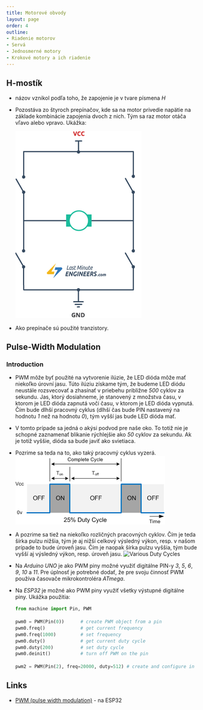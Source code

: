 ```yaml
---
title: Motorové obvody
layout: page
order: 4
outline:
- Riadenie motorov
- Servá
- Jednosmerné motory
- Krokové motory a ich riadenie
---
```



## H-mostík

* názov vznikol podľa toho, že zapojenie je v tvare písmena _H_

* Pozostáva zo štyroch prepínačov, kde sa na motor privedie napätie na základe kombinácie zapojenia dvoch z nich. Tým sa raz motor otáča vľavo alebo vpravo. Ukážka:

  ![H-mostík](images/h-bridge.gif)

* Ako prepínače sú použité tranzistory.

## Pulse-Width Modulation

### Introduction

* PWM môže byť použité na vytvorenie ilúzie, že LED dióda môže mať niekoľko úrovní jasu. Túto ilúziu získame tým, že budeme LED diódu neustále rozsvecovať a zhasínať v priebehu približne _500_ cyklov za sekundu. Jas, ktorý dosiahneme, je stanovený z množstva času, v ktorom je LED dióda zapnutá voči času, v ktorom je LED dióda vypnutá. Čím bude dlhší pracovný cyklus (dlhší čas bude PIN nastavený na hodnotu _1_ než na hodnotu _0_), tým vyšší jas bude LED dióda mať.

* V tomto prípade sa jedná o akýsi podvod pre naše oko. To totiž nie je schopné zaznamenať blikanie rýchlejšie ako _50_ cyklov za sekundu. Ak je totiž vyššie, dióda sa bude javiť ako svietiaca.

* Pozrime sa teda na to, ako taký pracovný cyklus vyzerá.
  ![Duty Cycle](images/duty.cycle.gif)

* A pozrime sa tiež na niekoľko rozličných pracovných cyklov. Čím je teda šírka pulzu nižšia, tým je aj nižší celkový výsledný výkon, resp. v našom prípade to bude úroveň jasu. Čím je naopak šírka pulzu vyššia, tým bude vyšší aj výsledný výkon, resp. úroveň jasu.
  ![Various Duty Cycles](images/duty.cycle-various.gif)

* Na _Arduino UNO_ je ako PWM piny možné využiť digitálne PIN-y _3_, _5_, _6_, _9_, _10_ a _11_. Pre úplnosť je potrebné dodať, že pre svoju činnosť PWM používa časovače mikrokontroléra _ATmega_.

* Na _ESP32_ je možné ako PWM piny využiť všetky výstupné digitálne piny. Ukážka použitia:

  ```python
  from machine import Pin, PWM

  pwm0 = PWM(Pin(0))      # create PWM object from a pin
  pwm0.freq()             # get current frequency
  pwm0.freq(1000)         # set frequency
  pwm0.duty()             # get current duty cycle
  pwm0.duty(200)          # set duty cycle
  pwm0.deinit()           # turn off PWM on the pin

  pwm2 = PWM(Pin(2), freq=20000, duty=512) # create and configure in one go
  ```


## Links

* [PWM (pulse width modulation)](https://docs.micropython.org/en/latest/esp32/quickref.html#pwm-pulse-width-modulation) - na ESP32